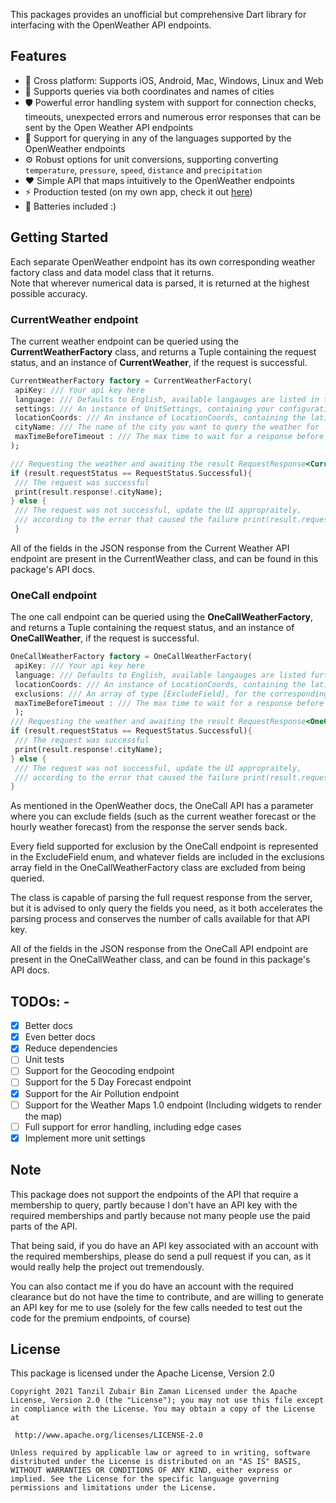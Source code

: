 This packages provides an unofficial but comprehensive Dart library for interfacing with the OpenWeather API endpoints.    
    
## Features 
- 🚀 Cross platform: Supports iOS, Android, Mac, Windows, Linux and Web  
- 💯 Supports queries via both coordinates and names of cities    
- 🛡 Powerful error handling system with support for connection checks, timeouts, unexpected errors and numerous error responses that can be sent by the Open Weather API endpoints    
- 💪 Support for querying in any of the languages supported by the OpenWeather endpoints    
- ⚙️ Robust options for unit conversions, supporting converting `temperature`, `pressure`, `speed`, `distance` and `precipitation` 
- ❤️ Simple API that maps intuitively to the OpenWeather endpoints    
- ⚡  Production tested (on my own app, check it out [here](https://play.google.com/store/apps/details?id=tanzilzubairbinzaman.caelum))    
- 🔋 Batteries included  :)  
    
## Getting Started 
Each separate OpenWeather endpoint has its own corresponding weather factory class and data model class that it returns.    
Note that wherever numerical data is parsed, it is returned at the highest possible accuracy.  
  
### CurrentWeather endpoint 
The current weather endpoint can be queried using the **CurrentWeatherFactory** class, and returns a Tuple containing the request status, and an instance of **CurrentWeather**, if the request is successful.    

```dart 
CurrentWeatherFactory factory = CurrentWeatherFactory(    
 apiKey: /// Your api key here   
 language: /// Defaults to English, available langauges are listed in the docs
 settings: /// An instance of UnitSettings, containing your configuration of what units you want the weather data recevied to be converted to   
 locationCoords: /// An instance of LocationCoords, containing the latitude and longitude you want to query the weather for   
 cityName: /// The name of the city you want to query the weather for 
 maxTimeBeforeTimeout : /// The max time to wait for a response before returning a timeout error
);   

/// Requesting the weather and awaiting the result RequestResponse<CurrentWeather?> result = await factory.getWeather();    
if (result.requestStatus == RequestStatus.Successful){    
 /// The request was successful   
 print(result.response!.cityName);  
} else {    
 /// The request was not successful, update the UI appropraitely,  
 /// according to the error that caused the failure print(result.requestStatus);  
 } 
 ``` 

All of the fields in the JSON response from the Current Weather API endpoint are present in the CurrentWeather class, and can be found in this package's API docs.    
### OneCall endpoint 
The one call endpoint can be queried using the **OneCallWeatherFactory**, and returns a Tuple containing the request status, and an instance of **OneCallWeather**, if the request is successful.    

```dart 
OneCallWeatherFactory factory = OneCallWeatherFactory(    
 apiKey: /// Your api key here   
 language: /// Defaults to English, available langauges are listed further below settings: /// An instance of UnitSettings, containing your configuration of what units you want the weather data recevied to be converted to   
 locationCoords: /// An instance of LocationCoords, containing the latitude and longitude you want to query the weather for   
 exclusions: /// An array of type [ExcludeField], for the corresponding fields you want to exlcude from the query sent to the OneCall endpoint, defaults to none 
 maxTimeBeforeTimeout : /// The max time to wait for a response before returning a timeout error
 );   
/// Requesting the weather and awaiting the result RequestResponse<OneCallWeather?> result = await factory.getWeather();    
if (result.requestStatus == RequestStatus.Successful){    
 /// The request was successful   
 print(result.response!.cityName);  
} else {    
 /// The request was not successful, update the UI appropraitely,  
 /// according to the error that caused the failure print(result.requestStatus);  
} 
``` 

As mentioned in the OpenWeather docs, the OneCall API has a parameter where you can exclude fields (such as the current weather forecast or the hourly weather forecast) from the response the server sends back.    
  
Every field supported for exclusion by the OneCall endpoint is represented in the ExcludeField enum, and whatever fields are included in the exclusions array field in the OneCallWeatherFactory class are excluded from being queried.   

The class is capable of parsing the full request response from the server, but it is advised to only query the fields you need, as it both accelerates the parsing process and conserves the number of calls available for that API key.  
  
All of the fields in the JSON response from the OneCall API endpoint are present in the OneCallWeather class, and can be found in this package's API docs.    
    
## TODOs: - 
- [x] Better docs  
- [x] Even better docs    
- [x] Reduce dependencies  
- [ ] Unit tests    
- [ ] Support for the Geocoding endpoint    
- [ ] Support for the 5 Day Forecast endpoint    
- [x] Support for the Air Pollution endpoint    
- [ ] Support for the Weather Maps 1.0 endpoint (Including widgets to render the map)    
- [ ] Full support for error handling, including edge cases  
- [x] Implement more unit settings    
    
## Note 
This package does not support the endpoints of the API that require a membership to query, partly because I don't have an API key with the required memberships and partly because not many people use the paid parts of the API.    
  
That being said, if you do have an API key associated with an account with the required memberships, please do send a pull request if you can, as it would really help the project out tremendously.     
  
You can also contact me if you do have an account with the required clearance but do not have the time to contribute, and are willing to generate an API key for me to use (solely for the few calls needed to test out the code for the premium endpoints, of course)    
    
    
     
## License 
This package is licensed under the Apache License, Version 2.0        
``` 
Copyright 2021 Tanzil Zubair Bin Zaman Licensed under the Apache License, Version 2.0 (the "License"); you may not use this file except in compliance with the License. You may obtain a copy of the License at    
    
 http://www.apache.org/licenses/LICENSE-2.0 
 
Unless required by applicable law or agreed to in writing, software distributed under the License is distributed on an "AS IS" BASIS, WITHOUT WARRANTIES OR CONDITIONS OF ANY KIND, either express or implied. See the License for the specific language governing permissions and limitations under the License. 
 ```